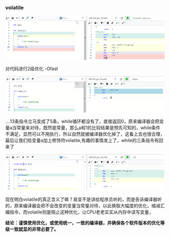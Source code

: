 ### volatile

<img src="./../.vuepress/public/img/CPLUS/image-20230825162049898.jpg" style="width:%100">

对代码进行2级优化 -Ofast

<img src="./../.vuepress/public/img/CPLUS/image-20230825162132821.jpg" style="width:%100">

....13条指令立马变成了5条，while循环都没有了，直接返回0，原来编译器会把变量a当常量来对待，既然是常量，那么a和1的比较结果是预先可知的，while条件不满足，显然可以不用执行，所以自然就被编译器优化掉了，这看上去也很合理，最后让我们给变量a加上修饰符volatile,有趣的事情发上了，while的三条指令有回来了

<img src="./../.vuepress/public/img/CPLUS/image-20230825164059427.jpg" style="width:%100">

现在明白volatile的真正含义了嘛？易变不是讲给程序员听的，而是告诉编译器听的，原来编译器会把不会改变的变量当常量对待，以此换取大幅度的优化，缩减汇编指令，而volatile则是阻止这种优化，让CPU老老实实从内存中读写变量，

**结论：谨慎使用优化，或使用统一，一致的编译器，并确保各个软件版本的优化等级一致就显的非常必要了。**